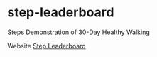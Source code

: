 # step-leaderboard
Steps Demonstration of 30-Day Healthy Walking

Website [Step Leaderboard](https://www.instagram.com/um_eelc_healthwalking/)
